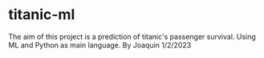 # titanic-ml
The aim of this project is a prediction of titanic's passenger survival. Using ML and Python as main language.
By Joaquin
1/2/2023